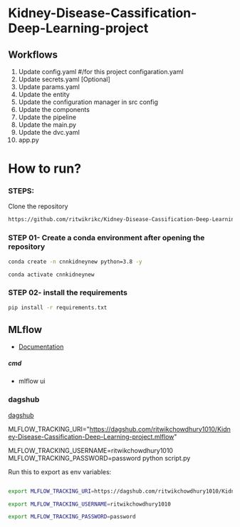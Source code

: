 # Kidney-Disease-Cassification-Deep-Learning-project


## Workflows

1. Update config.yaml #/for this project configaration.yaml
2. Update secrets.yaml [Optional]
3. Update params.yaml
4. Update the entity
5. Update the configuration manager in src config
6. Update the components
7. Update the pipeline 
8. Update the main.py
9. Update the dvc.yaml
10. app.py


# How to run?
### STEPS:

Clone the repository

```bash
https://github.com/ritwikrikc/Kidney-Disease-Cassification-Deep-Learning-project.git
```
### STEP 01- Create a conda environment after opening the repository

```bash
conda create -n cnnkidneynew python=3.8 -y
```

```bash
conda activate cnnkidneynew
```


### STEP 02- install the requirements
```bash
pip install -r requirements.txt
```

## MLflow

- [Documentation](https://mlflow.org/docs)



##### cmd
- mlflow ui

### dagshub
[dagshub](https://dagshub.com/)

MLFLOW_TRACKING_URI="https://dagshub.com/ritwikchowdhury1010/Kidney-Disease-Cassification-Deep-Learning-project.mlflow" 

MLFLOW_TRACKING_USERNAME=ritwikchowdhury1010
MLFLOW_TRACKING_PASSWORD=password
python script.py

Run this to export as env variables:

```bash

export MLFLOW_TRACKING_URI=https://dagshub.com/ritwikchowdhury1010/Kidney-Disease-Cassification-Deep-Learning-project.mlflow 

export MLFLOW_TRACKING_USERNAME=ritwikchowdhury1010 

export MLFLOW_TRACKING_PASSWORD=password
```


